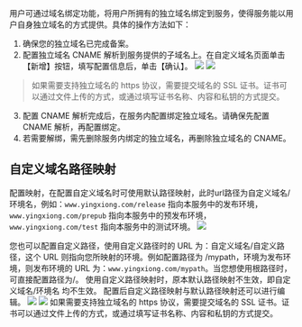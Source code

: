 用户可通过域名绑定功能，将用户所拥有的独立域名绑定到服务，使得服务能以用户自身独立域名的方式提供。具体的操作方法如下：
1. 确保您的独立域名已完成备案。
2. 配置独立域名 CNAME 解析到服务提供的子域名上。在自定义域名页面单击【新增】按钮，填写配置信息后，单击【确认】。
![](http://imgcache.tce.fsphere.cn/static/mc.qcloudimg.com/static/img/88c5083867ed7c396244f290058e9185/image.png)
![](http://imgcache.tce.fsphere.cn/static/i.imgur.com/CBKEUwE.png)

> 如果需要支持独立域名的 https 协议，需要提交域名的 SSL 证书。证书可以通过文件上传的方式，或通过填写证书名称、内容和私钥的方式提交。 
3. 配置 CNAME 解析完成后，在服务内配置绑定独立域名。请确保先配置 CNAME 解析，再配置绑定。
4. 若需要解绑，需先删除服务内绑定的独立域名，再删除独立域名的 CNAME。

## 自定义域名路径映射

配置映射，在配置自定义域名时可使用默认路径映射，此时url路径为自定义域名/环境名，例如：`www.yingxiong.com/release` 指向本服务中的发布环境，`www.yingxiong.com/prepub` 指向本服务中的预发布环境，`www.yingxiong.com/test` 指向本服务中的测试环境。
![](http://imgcache.tce.fsphere.cn/static/mc.qcloudimg.com/static/img/4dceea99a76647beca1da5d4de37ec85/image.png)

您也可以配置自定义路径，使用自定义路径时的 URL 为：自定义域名/自定义路径，这个 URL 则指向您所映射的环境。例如配置路径为 /mypath，环境为发布环境，则发布环境的 URL 为：`www.yingxiong.com/mypath`。当您想使用根路径时，可直接配置路径为/。
使用自定义路径映射时，原本默认路径映射不生效，即自定义域名/环境名 均不生效。
配置后自定义路径映射与默认路径映射还可以进行编辑。
![](http://imgcache.tce.fsphere.cn/static/i.imgur.com/qBgXOOv.png)
![](http://imgcache.tce.fsphere.cn/static/mc.qcloudimg.com/static/img/d161334055893fff4b4bdce9e886b251/image.png)
如果需要支持独立域名的 https 协议，需要提交域名的 SSL 证书。证书可以通过文件上传的方式，或通过填写证书名称、内容和私钥的方式提交。

